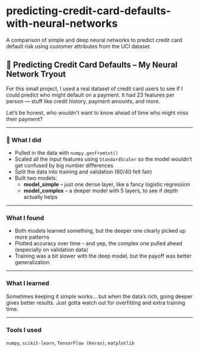 # predicting-credit-card-defaults-with-neural-networks
A comparison of simple and deep neural networks to predict credit card default risk using customer attributes from the UCI dataset.


## 🧠 Predicting Credit Card Defaults – My Neural Network Tryout

For this small project, I used a real dataset of credit card users to see if I could predict who might default on a payment. It had 23 features per person — stuff like credit history, payment amounts, and more.

Let’s be honest, who wouldn't want to know ahead of time who might miss their payment?

---

### 🔧 What I did

- Pulled in the data with `numpy.genfromtxt()`  
- Scaled all the input features using `StandardScaler` so the model wouldn’t get confused by big number differences  
- Split the data into training and validation (60/40 felt fair)  
- Built two models:
  - **model_simple** – just one dense layer, like a fancy logistic regression  
  - **model_complex** – a deeper model with 5 layers, to see if depth actually helps

---

###  What I found

- Both models learned something, but the deeper one clearly picked up more patterns  
- Plotted accuracy over time – and yep, the complex one pulled ahead (especially on validation data)  
- Training was a bit slower with the deep model, but the payoff was better generalization

---

###  What I learned

Sometimes keeping it simple works… but when the data’s rich, going deeper gives better results. Just gotta watch out for overfitting and extra training time.

---

###  Tools I used

`numpy`, `scikit-learn`, `TensorFlow (Keras)`, `matplotlib`

